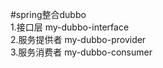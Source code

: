 #spring整合dubbo  
1.接口层 my-dubbo-interface  
2.服务提供者 my-dubbo-provider  
3.服务消费者 my-dubbo-consumer  
